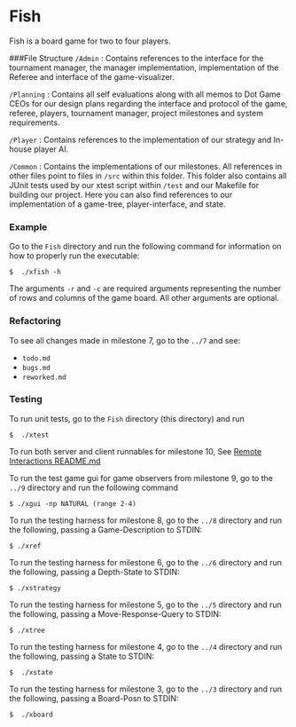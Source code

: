 # Fish

Fish is a board game for two to four players.

###File Structure
`/Admin` : Contains references to the interface for the tournament manager, the manager
 implementation, implementation of the Referee and interface of the game-visualizer.

`/Planning` : Contains all self evaluations along with all memos to Dot Game CEOs for our design 
plans regarding the interface and protocol of the game, referee, players, tournament manager, 
project milestones and system requirements.

`/Player` : Contains references to the implementation of our strategy and In-house player AI.

`/Common` : Contains the implementations of our milestones.  All references in other files point to 
files in `/src` within this folder.  This folder also contains all JUnit tests used by our xtest 
script within `/test` and our Makefile for building our project.  Here you can also find references 
to our implementation of a game-tree, player-interface, and state. 

### Example
Go to the `Fish` directory and run the following command for information on how to properly run the
executable:

```
$  ./xfish -h
```

The arguments `-r` and `-c` are required arguments representing the number of rows and columns of
the game board. All other arguments are optional.

### Refactoring
To see all changes made in milestone 7, go to the `../7` and see:
* `todo.md`
* `bugs.md`
* `reworked.md`

### Testing
To run unit tests, go to the `Fish` directory (this directory) and run

```
$  ./xtest
```

To run both server and client runnables for milestone 10, 
See [Remote Interactions README.md](/Fish/Remote/README.md)

To run the test game gui for game observers from milestone 9, go to the `../9` directory and run the following command

```
$ ./xgui -np NATURAL (range 2-4)
```

To run the testing harness for milestone 8, go to the `../8` directory and run the following, passing a Game-Description to STDIN:

```
$ ./xref
```

To run the testing harness for milestone 6, go to the `../6` directory and run the following, passing a Depth-State to STDIN:

```
$ ./xstrategy
```

To run the testing harness for milestone 5, go to the `../5` directory and run the following, passing a Move-Response-Query to STDIN:

```
$ ./xtree
```

To run the testing harness for milestone 4, go to the `../4` directory and run the following, passing a State to STDIN:

```
$  ./xstate
```

To run the testing harness for milestone 3, go to the `../3` directory and run the following, passing a Board-Posn to STDIN:

```
$  ./xboard
```
